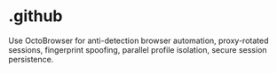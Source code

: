 # .github
Use OctoBrowser for anti-detection browser automation, proxy-rotated sessions, fingerprint spoofing, parallel profile isolation, secure session persistence.
